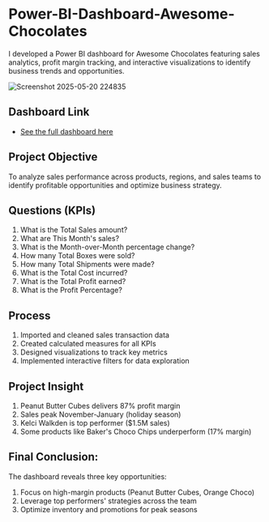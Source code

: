 # Power-BI-Dashboard-Awesome-Chocolates
I developed a Power BI dashboard for Awesome Chocolates featuring sales analytics, profit margin tracking, and interactive visualizations to identify business trends and opportunities.

![Screenshot 2025-05-20 224835](https://github.com/user-attachments/assets/10a2e87e-34c6-480c-8397-8b33174efca5)

## Dashboard Link
- <a href="https://app.powerbi.com/view?r=eyJrIjoiMDA2N2ZlNGMtNmUwMS00ZmFmLTk1NTEtZThkYjQzYTEwNmY4IiwidCI6IjE4OWRjNjFjLTc2OWItNDA0OC04YjBmLTZkZTA3NGJiYTI2YyIsImMiOjh9">See the full dashboard here</a>

## Project Objective
To analyze sales performance across products, regions, and sales teams to identify profitable opportunities and optimize business strategy.
## Questions (KPIs)
1.	What is the Total Sales amount?
2.	What are This Month's sales?
3.	What is the Month-over-Month percentage change?
4.	How many Total Boxes were sold?
5.	How many Total Shipments were made?
6.	What is the Total Cost incurred?
7.	What is the Total Profit earned?
8.	What is the Profit Percentage?


## Process
1.	Imported and cleaned sales transaction data
2.	Created calculated measures for all KPIs
3.	Designed visualizations to track key metrics
4.	Implemented interactive filters for data exploration


## Project Insight
1.	Peanut Butter Cubes delivers 87% profit margin
2.	Sales peak November-January (holiday season)
3.	Kelci Walkden is top performer ($1.5M sales)
4.	Some products like Baker's Choco Chips underperform (17% margin)


## Final Conclusion:
The dashboard reveals three key opportunities:
1.	Focus on high-margin products (Peanut Butter Cubes, Orange Choco)
2.	Leverage top performers' strategies across the team
3.	Optimize inventory and promotions for peak seasons

